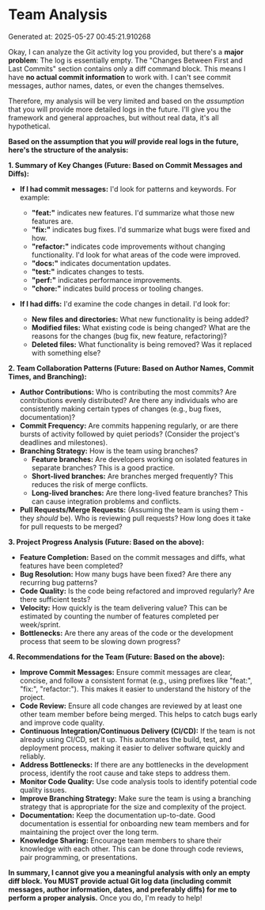 # Team Analysis
Generated at: 2025-05-27 00:45:21.910268

Okay, I can analyze the Git activity log you provided, but there's a **major problem**:  The log is essentially empty. The "Changes Between First and Last Commits" section contains only a diff command block.  This means I have **no actual commit information** to work with.  I can't see commit messages, author names, dates, or even the changes themselves.

Therefore, my analysis will be very limited and based on the *assumption* that you will provide more detailed logs in the future.  I'll give you the framework and general approaches, but without real data, it's all hypothetical.

**Based on the assumption that you *will* provide real logs in the future, here's the structure of the analysis:**

**1. Summary of Key Changes (Future: Based on Commit Messages and Diffs):**

*   **If I had commit messages:** I'd look for patterns and keywords.  For example:
    *   **"feat:"** indicates new features.  I'd summarize what those new features are.
    *   **"fix:"** indicates bug fixes.  I'd summarize what bugs were fixed and how.
    *   **"refactor:"** indicates code improvements without changing functionality. I'd look for what areas of the code were improved.
    *   **"docs:"** indicates documentation updates.
    *   **"test:"** indicates changes to tests.
    *   **"perf:"** indicates performance improvements.
    *   **"chore:"** indicates build process or tooling changes.

*   **If I had diffs:** I'd examine the code changes in detail.  I'd look for:
    *   **New files and directories:** What new functionality is being added?
    *   **Modified files:** What existing code is being changed?  What are the reasons for the changes (bug fix, new feature, refactoring)?
    *   **Deleted files:**  What functionality is being removed? Was it replaced with something else?

**2. Team Collaboration Patterns (Future: Based on Author Names, Commit Times, and Branching):**

*   **Author Contributions:**  Who is contributing the most commits?  Are contributions evenly distributed?  Are there any individuals who are consistently making certain types of changes (e.g., bug fixes, documentation)?
*   **Commit Frequency:**  Are commits happening regularly, or are there bursts of activity followed by quiet periods?  (Consider the project's deadlines and milestones).
*   **Branching Strategy:**  How is the team using branches?
    *   **Feature branches:** Are developers working on isolated features in separate branches? This is a good practice.
    *   **Short-lived branches:** Are branches merged frequently?  This reduces the risk of merge conflicts.
    *   **Long-lived branches:** Are there long-lived feature branches? This can cause integration problems and conflicts.
*   **Pull Requests/Merge Requests:**  (Assuming the team is using them - they *should* be).  Who is reviewing pull requests?  How long does it take for pull requests to be merged?

**3. Project Progress Analysis (Future: Based on the above):**

*   **Feature Completion:**  Based on the commit messages and diffs, what features have been completed?
*   **Bug Resolution:** How many bugs have been fixed?  Are there any recurring bug patterns?
*   **Code Quality:**  Is the code being refactored and improved regularly?  Are there sufficient tests?
*   **Velocity:** How quickly is the team delivering value? This can be estimated by counting the number of features completed per week/sprint.
*   **Bottlenecks:** Are there any areas of the code or the development process that seem to be slowing down progress?

**4. Recommendations for the Team (Future: Based on the above):**

*   **Improve Commit Messages:**  Ensure commit messages are clear, concise, and follow a consistent format (e.g., using prefixes like "feat:", "fix:", "refactor:").  This makes it easier to understand the history of the project.
*   **Code Review:**  Ensure all code changes are reviewed by at least one other team member before being merged.  This helps to catch bugs early and improve code quality.
*   **Continuous Integration/Continuous Delivery (CI/CD):**  If the team is not already using CI/CD, set it up.  This automates the build, test, and deployment process, making it easier to deliver software quickly and reliably.
*   **Address Bottlenecks:** If there are any bottlenecks in the development process, identify the root cause and take steps to address them.
*   **Monitor Code Quality:** Use code analysis tools to identify potential code quality issues.
*   **Improve Branching Strategy:**  Make sure the team is using a branching strategy that is appropriate for the size and complexity of the project.
*   **Documentation:** Keep the documentation up-to-date.  Good documentation is essential for onboarding new team members and for maintaining the project over the long term.
*   **Knowledge Sharing:**  Encourage team members to share their knowledge with each other.  This can be done through code reviews, pair programming, or presentations.

**In summary, I cannot give you a meaningful analysis with only an empty diff block. You MUST provide actual Git log data (including commit messages, author information, dates, and preferably diffs) for me to perform a proper analysis.**  Once you do, I'm ready to help!
